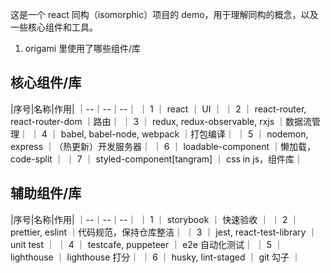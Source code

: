 这是一个 react 同构（isomorphic）项目的 demo，用于理解同构的概念，以及一些核心组件和工具。

1. origami 里使用了哪些组件/库

## 核心组件/库

|序号|名称|作用|
｜--｜--｜--｜
｜ 1 ｜ react ｜ UI ｜
｜ 2 ｜ react-router, react-router-dom ｜路由｜
｜ 3 ｜ redux, redux-observable, rxjs ｜数据流管理｜
｜ 4 ｜ babel, babel-node, webpack ｜打包编译｜
｜ 5 ｜ nodemon, express ｜（热更新）开发服务器｜
｜ 6 ｜ loadable-component ｜懒加载，code-split ｜
｜ 7 ｜ styled-component[tangram] ｜ css in js，组件库｜

## 辅助组件/库

|序号|名称|作用|
｜--｜--｜--｜
｜ 1 ｜ storybook ｜ 快速验收 ｜
｜ 2 ｜ prettier, eslint ｜代码规范，保持仓库整洁｜
｜ 3 ｜ jest, react-test-library ｜ unit test ｜
｜ 4 ｜ testcafe, puppeteer ｜ e2e 自动化测试｜
｜ 5 ｜ lighthouse ｜ lighthouse 打分｜
｜ 6 ｜ husky, lint-staged ｜ git 勾子 ｜
